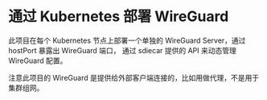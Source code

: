 # 通过 Kubernetes 部署 WireGuard

此项目在每个 Kubernetes 节点上部署一个单独的 WireGuard Server，通过 hostPort 暴露出 WireGuard 端口，
通过 sdiecar 提供的 API 来动态管理 WireGuard 配置。

注意此项目的 WireGuard 是提供给外部客户端连接的，比如用做代理，不是用于集群组网。
